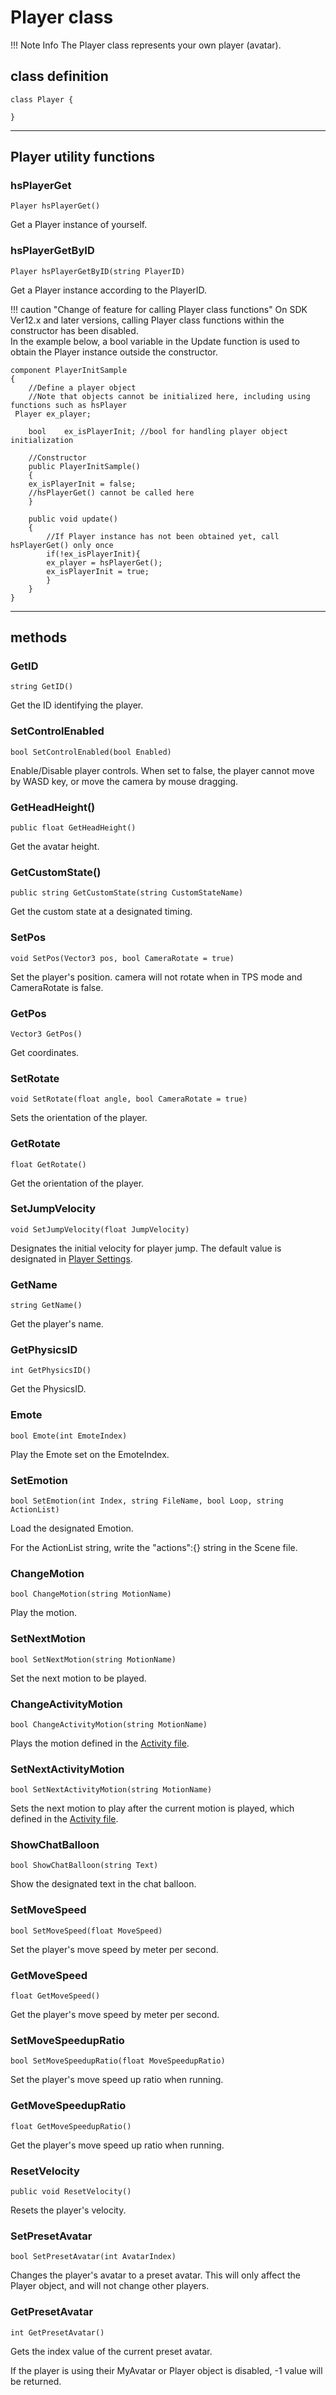 # Player class

!!! Note Info
     The Player class represents your own player (avatar).

## class definition

```
class Player {

}
```

***

## Player utility functions

### hsPlayerGet

`Player hsPlayerGet()`

Get a Player instance of yourself.

### hsPlayerGetByID

`Player hsPlayerGetByID(string PlayerID)`

Get a Player instance according to the PlayerID.

!!! caution "Change of feature for calling Player class functions"
    On SDK Ver12.x and later versions, calling Player class functions within the constructor has been disabled. <br>
    In the example below, a bool variable in the Update function is used to obtain the Player instance outside the constructor.

```
component PlayerInitSample
{   
    //Define a player object
    //Note that objects cannot be initialized here, including using functions such as hsPlayer
 Player ex_player;

    bool    ex_isPlayerInit; //bool for handling player object initialization

    //Constructor
    public PlayerInitSample()
    {
    ex_isPlayerInit = false;
    //hsPlayerGet() cannot be called here
    }

    public void update()
    {
        //If Player instance has not been obtained yet, call hsPlayerGet() only once
        if(!ex_isPlayerInit){
        ex_player = hsPlayerGet();
        ex_isPlayerInit = true;
        }
    }
}
```

***

## methods

### GetID

`string GetID()`

Get the ID identifying the player.

### SetControlEnabled

`bool SetControlEnabled(bool Enabled)`

Enable/Disable player controls. When set to false, the player cannot move by WASD key, or move the camera by mouse dragging.

### GetHeadHeight()

`public float GetHeadHeight()`

Get the avatar height.

### GetCustomState()

`public string GetCustomState(string CustomStateName)`

Get the custom state at a designated timing.

### SetPos

`void SetPos(Vector3 pos, bool CameraRotate = true)`

Set the player's position. camera will not rotate when in TPS mode and CameraRotate is false.

### GetPos

`Vector3 GetPos()`

Get coordinates.

### SetRotate

`void SetRotate(float angle, bool CameraRotate = true)`

Sets the orientation of the player.

### GetRotate

`float GetRotate()`

Get the orientation of the player.

### SetJumpVelocity

`void SetJumpVelocity(float JumpVelocity)`

Designates the initial velocity for player jump.
The default value is designated in [Player Settings](../VketCloudSettings/PlayerSettings.md).

### GetName

`string GetName()`

Get the player's name.

### GetPhysicsID

`int GetPhysicsID()`

Get the PhysicsID.

### Emote

`bool Emote(int EmoteIndex)`

Play the Emote set on the EmoteIndex.

### SetEmotion

`bool SetEmotion(int Index, string FileName, bool Loop, string ActionList)`

Load the designated Emotion.

For the ActionList string, write the "actions":{} string in the Scene file.

### ChangeMotion

`bool ChangeMotion(string MotionName)`

Play the motion.

### SetNextMotion

`bool SetNextMotion(string MotionName)`

Set the next motion to be played.

### ChangeActivityMotion

`bool ChangeActivityMotion(string MotionName)`

Plays the motion defined in the [Activity file](../SDKTools/VKCActivityExporter.md).

### SetNextActivityMotion

`bool SetNextActivityMotion(string MotionName)`

Sets the next motion to play after the current motion is played, which defined in the [Activity file](../SDKTools/VKCActivityExporter.md).

### ShowChatBalloon

`bool ShowChatBalloon(string Text)`

Show the designated text in the chat balloon.

### SetMoveSpeed

`bool SetMoveSpeed(float MoveSpeed)`

Set the player's move speed by meter per second.

### GetMoveSpeed

`float GetMoveSpeed()`

Get the player's move speed by meter per second.

### SetMoveSpeedupRatio

`bool SetMoveSpeedupRatio(float MoveSpeedupRatio)`

Set the player's move speed up ratio when running.

### GetMoveSpeedupRatio

`float GetMoveSpeedupRatio()`

Get the player's move speed up ratio when running.

### ResetVelocity

`public void ResetVelocity()`

Resets the player's velocity.

### SetPresetAvatar

`bool SetPresetAvatar(int AvatarIndex)`

Changes the player's avatar to a preset avatar. This will only affect the Player object, and will not change other players.

### GetPresetAvatar

`int GetPresetAvatar()`

Gets the index value of the current preset avatar.

If the player is using their MyAvatar or Player object is disabled, -1 value will be returned.

